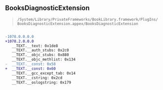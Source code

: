 ## BooksDiagnosticExtension

> `/System/Library/PrivateFrameworks/BookLibrary.framework/PlugIns/BooksDiagnosticExtension.appex/BooksDiagnosticExtension`

```diff

-1078.0.0.0.0
+1078.2.0.0.0
   __TEXT.__text: 0x1de8
   __TEXT.__auth_stubs: 0x2c0
   __TEXT.__objc_stubs: 0x880
   __TEXT.__objc_methlist: 0x134
-  __TEXT.__const: 0x58
+  __TEXT.__const: 0x60
   __TEXT.__gcc_except_tab: 0x14
   __TEXT.__cstring: 0x2cd
   __TEXT.__oslogstring: 0x179

```

